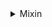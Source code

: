 <details>
  <summary>Mixin</summary>

  ### Mixin

Mixin은 객체 지향 프로그래밍에서 여러 클래스나 객체의 기닝을 결합하여 새로운 기능을 가진 객체를 생성하는 패턴이다 

```javascript
const canFly = {
    fly() {
        console.log("Flying!");
    }
};

const canSwim = {
    swim() {
        console.log("Swimming!");
    }
};

const duck = Object.assign({}, canFly, canSwim);

duck.fly(); // "Flying!"
duck.swim(); // "Swimming!"
```


```javascript
function Flyable(Base) {
    return class extends Base {
        fly() {
            console.log("Flying!");
        }
    };
}

function Swimmable(Base) {
    return class extends Base {
        swim() {
            console.log("Swimming!");
        }
    };
}

class Animal {}

class Duck extends Flyable(Swimmable(Animal)) {}

const duck = new Duck();
duck.fly(); // "Flying!"
duck.swim(); // "Swimming!"

```




```javascript
function Flyable(Base) {
    return class extends Base {
        fly() {
            console.log("Flying!");
        }
    };
}


```
- 위의 코드는 클래스 상속: class extends Base는 Base 클래스를 상속받아 새로운 클래스를 정의한다. 이 클래스는 Base의 모든 속성과 메서드를 가지게 된다.
- fly() 메서드는 새로 생성된 클래스에 추가되는 메서드이다. 따라서 Base 클래스에는 이 메서드가 없더라도, 상속된 클래스에서는 사용할 수 있다.




</details>